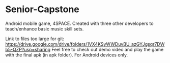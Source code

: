 # Senior-Capstone
Android mobile game, 4SPACE. Created with three other developers to teach/enhance basic music skill sets.

Link to files too large for git: https://drive.google.com/drive/folders/1VX4KSyWWDuvBU_azGYJgsqr7DWb5-QZP?usp=sharing
Feel free to check out demo video and play the game with the final apk (in apk folder). For Android devices only.

